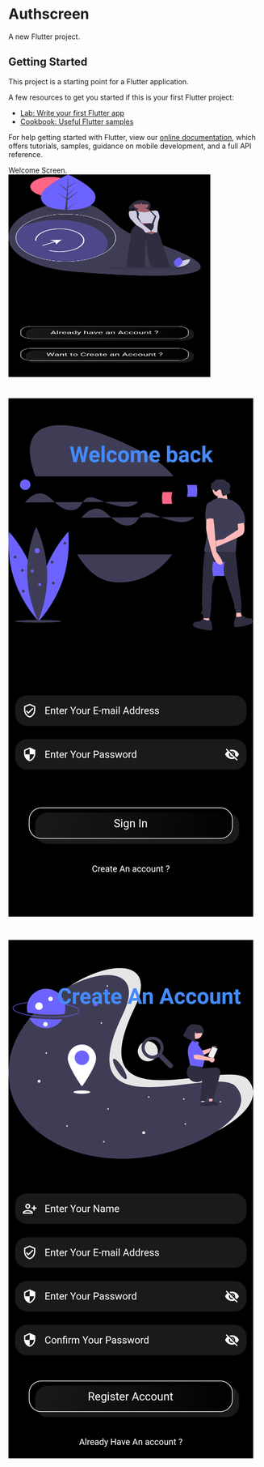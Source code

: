 # Authscreen

A new Flutter project.

## Getting Started

This project is a starting point for a Flutter application.

A few resources to get you started if this is your first Flutter project:

- [Lab: Write your first Flutter app](https://flutter.dev/docs/get-started/codelab)
- [Cookbook: Useful Flutter samples](https://flutter.dev/docs/cookbook)

For help getting started with Flutter, view our
[online documentation](https://flutter.dev/docs), which offers tutorials,
samples, guidance on mobile development, and a full API reference.


Welcome Screen.
<img src="https://github.com/Sjdpk/Flutter-Login-Register-UI/blob/main/Screenshot/welcome.png" width="400" height="400">
# ![Log-In Screen.png](https://github.com/Sjdpk/Flutter-Login-Register-UI/blob/main/Screenshot/login.png)
# ![Register Screen.png](https://github.com/Sjdpk/Flutter-Login-Register-UI/blob/main/Screenshot/register.png)
